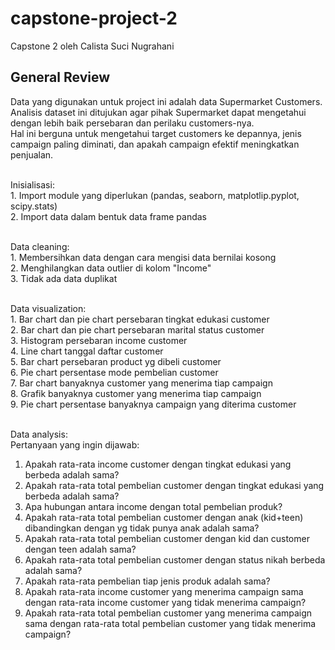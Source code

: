 # capstone-project-2

Capstone 2 oleh Calista Suci Nugrahani

## General Review
Data yang digunakan untuk project ini adalah data Supermarket Customers.
<br> Analisis dataset ini ditujukan agar pihak Supermarket dapat mengetahui dengan lebih baik persebaran dan perilaku customers-nya.
<br> Hal ini berguna untuk mengetahui target customers ke depannya, jenis campaign paling diminati, dan apakah campaign efektif meningkatkan penjualan.

<br> Inisialisasi:
<br>1. Import module yang diperlukan (pandas, seaborn, matplotlip.pyplot, scipy.stats)
<br>2. Import data dalam bentuk data frame pandas

<br> Data cleaning:
<br>1. Membersihkan data dengan cara mengisi data bernilai kosong
<br>2. Menghilangkan data outlier di kolom "Income"
<br>3. Tidak ada data duplikat

<br> Data visualization:
<br>1. Bar chart dan pie chart persebaran tingkat edukasi customer
<br>2. Bar chart dan pie chart persebaran marital status customer
<br>3. Histogram persebaran income customer
<br>4. Line chart tanggal daftar customer
<br>5. Bar chart persebaran product yg dibeli customer
<br>6. Pie chart persentase mode pembelian customer
<br>7. Bar chart banyaknya customer yang menerima tiap campaign
<br>8. Grafik banyaknya customer yang menerima tiap campaign
<br>9. Pie chart persentase banyaknya campaign yang diterima customer

<br> Data analysis:
<br> Pertanyaan yang ingin dijawab:
1. Apakah rata-rata income customer dengan tingkat edukasi yang berbeda adalah sama?
2. Apakah rata-rata total pembelian customer dengan tingkat edukasi yang berbeda adalah sama?
3. Apa hubungan antara income dengan total pembelian produk?
4. Apakah rata-rata total pembelian customer dengan anak (kid+teen) dibandingkan dengan yg tidak punya anak adalah sama?
5. Apakah rata-rata total pembelian customer dengan kid dan customer dengan teen adalah sama?
6. Apakah rata-rata total pembelian customer dengan status nikah berbeda adalah sama?
7. Apakah rata-rata pembelian tiap jenis produk adalah sama?
8. Apakah rata-rata income customer yang menerima campaign sama dengan rata-rata income customer yang tidak menerima campaign?
9. Apakah rata-rata total pembelian customer yang menerima campaign sama dengan rata-rata total pembelian customer yang tidak menerima campaign?
